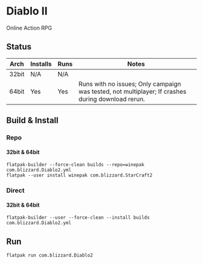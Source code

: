 # Diablo II
Online Action RPG

## Status

| Arch  | Installs | Runs | Notes |
| ----- | -------- | ---- | ----- |
| 32bit | N/A      | N/A  |       |
| 64bit | Yes      | Yes  | Runs with no issues; Only campaign was tested, not multiplayer; If crashes during download rerun. |

## Build & Install
### Repo
#### 32bit & 64bit

    flatpak-builder --force-clean builds --repo=winepak com.blizzard.Diablo2.yml
    flatpak --user install winepak com.blizzard.StarCraft2

### Direct
#### 32bit & 64bit

    flatpak-builder --user --force-clean --install builds com.blizzard.Diablo2.yml

## Run

    flatpak run com.blizzard.Diablo2

